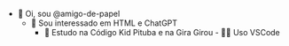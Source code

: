 - 👋 Oi, sou @amigo-de-papel
	- 👀 Sou interessado em HTML e ChatGPT
		- 🌱 Estudo na Código Kid Pituba e na Gira Girou
    			- 🐱‍💻 Uso VSCode
